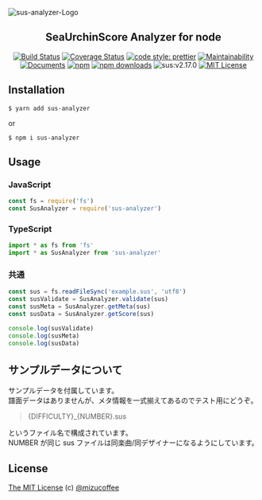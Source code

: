![sus-analyzer-Logo](https://raw.githubusercontent.com/mizucoffee/sus-analyzer/master/sus-analyzer.png)

<h2 align="center">SeaUrchinScore Analyzer for node</h2>

<p align="center"><a href="https://travis-ci.org/mizucoffee/sus-analyzer"><img src="https://travis-ci.org/mizucoffee/sus-analyzer.svg?branch=master" alt="Build Status" /></a>
<a href="https://coveralls.io/github/mizucoffee/sus-analyzer?branch=develop"><img src="https://coveralls.io/repos/github/mizucoffee/sus-analyzer/badge.svg?branch=develop" alt="Coverage Status" /></a>
<a href="https://github.com/prettier/prettier"><img src="https://img.shields.io/badge/code_style-prettier-ff69b4.svg?style=flat-square" alt="code style: prettier" /></a>
<a href="https://codeclimate.com/github/mizucoffee/sus-analyzer/maintainability"><img src="https://api.codeclimate.com/v1/badges/fc596d01b6038852e18d/maintainability" alt="Maintainability" /></a>
<br>
<a href="https://mizucoffee.github.io/sus-analyzer/"><img src="https://img.shields.io/badge/docs-sus_analyzer-orange.svg" alt="Documents" /></a>
<a href="https://www.npmjs.com/package/sus-analyzer"><img src="https://img.shields.io/npm/v/sus-analyzer.svg" alt="npm" /></a>
<a href="https://npmcharts.com/compare/sus-analyzer?minimal=true"><img src="https://img.shields.io/npm/dt/sus-analyzer.svg" alt="npm downloads" /></a>
<img src="https://img.shields.io/badge/sus-v2.17.0-blue.svg" alt="sus:v2.17.0" />
<a href="https://kawakawaritsuki.mit-license.org/"><img src="http://img.shields.io/badge/license-MIT-blue.svg?style=flat" alt="MIT License" /></a></p>

## Installation

```
$ yarn add sus-analyzer
```

or

```
$ npm i sus-analyzer
```

## Usage

### JavaScript

```js
const fs = require('fs')
const SusAnalyzer = require('sus-analyzer')
```

### TypeScript

```ts
import * as fs from 'fs'
import * as SusAnalyzer from 'sus-analyzer'
```

### 共通

```js
const sus = fs.readFileSync('example.sus', 'utf8')
const susValidate = SusAnalyzer.validate(sus)
const susMeta = SusAnalyzer.getMeta(sus)
const susData = SusAnalyzer.getScore(sus)

console.log(susValidate)
console.log(susMeta)
console.log(susData)
```

## サンプルデータについて

サンプルデータを付属しています。  
 譜面データはありませんが、メタ情報を一式揃えてあるのでテスト用にどうぞ。

> {DIFFICULTY}\_{NUMBER}.sus

というファイル名で構成されています。  
 NUMBER が同じ sus ファイルは同楽曲/同デザイナーになるようにしています。

## License

[The MIT License](http://kawakawaritsuki.mit-license.org) (c) [@mizucoffee](https://github.com/mizucoffee)
